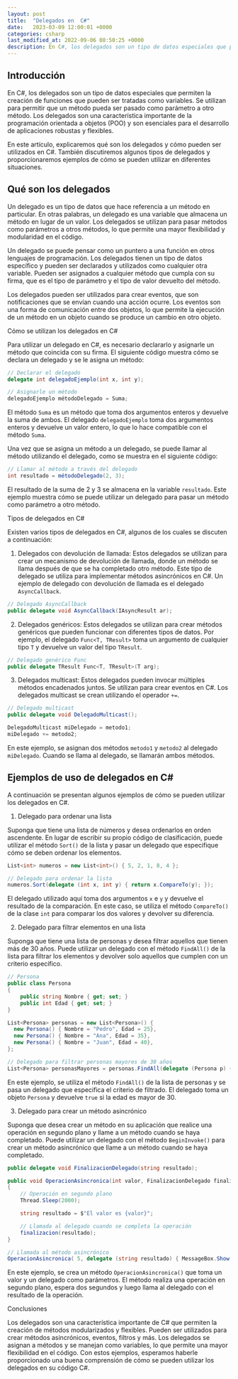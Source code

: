```yaml
---
layout: post
title:  "Delegados en  C#"
date:   2023-03-09 12:00:01 +0000
categories: csharp
last_modified_at: 2022-09-06 08:50:25 +0000
description: En C#, los delegados son un tipo de datos especiales que permiten la creación de funciones que pueden ser tratadas como variables. 
---
```


## Introducción

En C#, los delegados son un tipo de datos especiales que permiten la creación de funciones que pueden ser tratadas como variables. Se utilizan para permitir que un método pueda ser pasado como parámetro a otro método. Los delegados son una característica importante de la programación orientada a objetos (POO) y son esenciales para el desarrollo de aplicaciones robustas y flexibles.

En este artículo, explicaremos qué son los delegados y cómo pueden ser utilizados en C#. También discutiremos algunos tipos de delegados y proporcionaremos ejemplos de cómo se pueden utilizar en diferentes situaciones.

## Qué son los delegados

Un delegado es un tipo de datos que hace referencia a un método en particular. En otras palabras, un delegado es una variable que almacena un método en lugar de un valor. Los delegados se utilizan para pasar métodos como parámetros a otros métodos, lo que permite una mayor flexibilidad y modularidad en el código.

Un delegado se puede pensar como un puntero a una función en otros lenguajes de programación. Los delegados tienen un tipo de datos específico y pueden ser declarados y utilizados como cualquier otra variable. Pueden ser asignados a cualquier método que cumpla con su firma, que es el tipo de parámetro y el tipo de valor devuelto del método.

Los delegados pueden ser utilizados para crear eventos, que son notificaciones que se envían cuando una acción ocurre. Los eventos son una forma de comunicación entre dos objetos, lo que permite la ejecución de un método en un objeto cuando se produce un cambio en otro objeto.

Cómo se utilizan los delegados en C#

Para utilizar un delegado en C#, es necesario declararlo y asignarle un método que coincida con su firma. El siguiente código muestra cómo se declara un delegado y se le asigna un método:

```csharp
// Declarar el delegado
delegate int delegadoEjemplo(int x, int y);

// Asignarle un método
delegadoEjemplo métodoDelegado = Suma;
```

El método `Suma` es un método que toma dos argumentos enteros y devuelve la suma de ambos. El delegado `delegadoEjemplo` toma dos argumentos enteros y devuelve un valor entero, lo que lo hace compatible con el método `Suma`.

Una vez que se asigna un método a un delegado, se puede llamar al método utilizando el delegado, como se muestra en el siguiente código:

```csharp
// Llamar al método a través del delegado
int resultado = métodoDelegado(2, 3);
```

El resultado de la suma de 2 y 3 se almacena en la variable `resultado`. Este ejemplo muestra cómo se puede utilizar un delegado para pasar un método como parámetro a otro método.

Tipos de delegados en C#

Existen varios tipos de delegados en C#, algunos de los cuales se discuten a continuación:

1. Delegados con devolución de llamada: Estos delegados se utilizan para crear un mecanismo de devolución de llamada, donde un método se llama después de que se ha completado otro método. Este tipo de delegado se utiliza para implementar métodos asincrónicos en C#. Un ejemplo de delegado con devolución de llamada es el delegado `AsyncCallback`.

```csharp
// Delegado AsyncCallback
public delegate void AsyncCallback(IAsyncResult ar);
```

2. Delegados genéricos: Estos delegados se utilizan para crear métodos genéricos que pueden funcionar con diferentes tipos de datos. Por ejemplo, el delegado `Func<T, TResult>` toma un argumento de cualquier tipo `T` y devuelve un valor del tipo `TResult`.

```csharp
// Delegado genérico Func
public delegate TResult Func<T, TResult>(T arg);
```

3. Delegados multicast: Estos delegados pueden invocar múltiples métodos encadenados juntos. Se utilizan para crear eventos en C#. Los delegados multicast se crean utilizando el operador `+=`.

```csharp
// Delegado multicast
public delegate void DelegadoMulticast();

DelegadoMulticast miDelegado = metodo1;
miDelegado += metodo2;
```

En este ejemplo, se asignan dos métodos `metodo1` y `metodo2` al delegado `miDelegado`. Cuando se llama al delegado, se llamarán ambos métodos.

## Ejemplos de uso de delegados en C#

A continuación se presentan algunos ejemplos de cómo se pueden utilizar los delegados en C#.

1. Delegado para ordenar una lista

Suponga que tiene una lista de números y desea ordenarlos en orden ascendente. En lugar de escribir su propio código de clasificación, puede utilizar el método `Sort()` de la lista y pasar un delegado que especifique cómo se deben ordenar los elementos.

```csharp
List<int> numeros = new List<int>() { 5, 2, 1, 8, 4 };

// Delegado para ordenar la lista
numeros.Sort(delegate (int x, int y) { return x.CompareTo(y); });
```

El delegado utilizado aquí toma dos argumentos `x` e `y` y devuelve el resultado de la comparación. En este caso, se utiliza el método `CompareTo()` de la clase `int` para comparar los dos valores y devolver su diferencia.

2. Delegado para filtrar elementos en una lista

Suponga que tiene una lista de personas y desea filtrar aquellos que tienen más de 30 años. Puede utilizar un delegado con el método `FindAll()` de la lista para filtrar los elementos y devolver solo aquellos que cumplen con un criterio específico.

```csharp
// Persona
public class Persona
{
    public string Nombre { get; set; }
    public int Edad { get; set; }
}

List<Persona> personas = new List<Persona>() {
  new Persona() { Nombre = "Pedro", Edad = 25},
  new Persona() { Nombre = "Ana", Edad = 35},
  new Persona() { Nombre = "Juan", Edad = 40},
};

// Delegado para filtrar personas mayores de 30 años
List<Persona> personasMayores = personas.FindAll(delegate (Persona p) { return p.Edad > 30; });
```

En este ejemplo, se utiliza el método `FindAll()` de la lista de personas y se pasa un delegado que especifica el criterio de filtrado. El delegado toma un objeto `Persona` y devuelve `true` si la edad es mayor de 30.

3. Delegado para crear un método asincrónico

Suponga que desea crear un método en su aplicación que realice una operación en segundo plano y llame a un método cuando se haya completado. Puede utilizar un delegado con el método `BeginInvoke()` para crear un método asincrónico que llame a un método cuando se haya completado.

```csharp
public delegate void FinalizacionDelegado(string resultado);

public void OperacionAsincronica(int valor, FinalizacionDelegado finalizacion)
{
    // Operación en segundo plano
    Thread.Sleep(2000);

    string resultado = $"El valor es {valor}";

    // Llamada al delegado cuando se completa la operación
    finalizacion(resultado);
}

// Llamada al método asincrónico
OperacionAsincronica( 5, delegate (string resultado) { MessageBox.Show(resultado); });
```

En este ejemplo, se crea un método `OperacionAsincronica()` que toma un valor y un delegado como parámetros. El método realiza una operación en segundo plano, espera dos segundos y luego llama al delegado con el resultado de la operación.

Conclusiones

Los delegados son una característica importante de C# que permiten la creación de métodos modularizados y flexibles. Pueden ser utilizados para crear métodos asincrónicos, eventos, filtros y más. Los delegados se asignan a métodos y se manejan como variables, lo que permite una mayor flexibilidad en el código. Con estos ejemplos, esperamos haberle proporcionado una buena comprensión de cómo se pueden utilizar los delegados en su código C#.